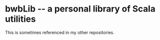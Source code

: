 # bwbLib -- a personal library of Scala utilities

This is sometimes referenced in my other repositories.
